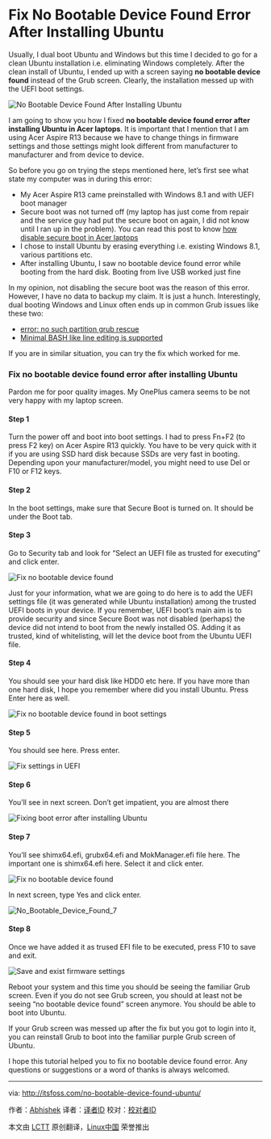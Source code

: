 Fix No Bootable Device Found Error After Installing Ubuntu
================================================================================
Usually, I dual boot Ubuntu and Windows but this time I decided to go for a clean Ubuntu installation i.e. eliminating Windows completely. After the clean install of Ubuntu, I ended up with a screen saying **no bootable device found** instead of the Grub screen. Clearly, the installation messed up with the UEFI boot settings.

![No Bootable Device Found After Installing Ubuntu](http://itsfoss.itsfoss.netdna-cdn.com/wp-content/uploads/2015/08/No_Bootable_Device_Found_1.jpg)

I am going to show you how I fixed **no bootable device found error after installing Ubuntu in Acer laptops**. It is important that I mention that I am using Acer Aspire R13 because we have to change things in firmware settings and those settings might look different from manufacturer to manufacturer and from device to device.

So before you go on trying the steps mentioned here, let’s first see what state my computer was in during this error:

- My Acer Aspire R13 came preinstalled with Windows 8.1 and with UEFI boot manager
- Secure boot was not turned off (my laptop has just come from repair and the service guy had put the secure boot on again, I did not know until I ran up in the problem). You can read this post to know [how disable secure boot in Acer laptops][1]
- I chose to install Ubuntu by erasing everything i.e. existing Windows 8.1, various partitions etc.
- After installing Ubuntu, I saw no bootable device found error while booting from the hard disk. Booting from live USB worked just fine

In my opinion, not disabling the secure boot was the reason of this error. However, I have no data to backup my claim. It is just a hunch. Interestingly, dual booting Windows and Linux often ends up in common Grub issues like these two:

- [error: no such partition grub rescue][2]
- [Minimal BASH like line editing is supported][3]

If you are in similar situation, you can try the fix which worked for me.

### Fix no bootable device found error after installing Ubuntu ###

Pardon me for poor quality images. My OnePlus camera seems to be not very happy with my laptop screen.

#### Step 1 ####

Turn the power off and boot into boot settings. I had to press Fn+F2 (to press F2 key) on Acer Aspire R13 quickly. You have to be very quick with it if you are using SSD hard disk because SSDs are very fast in booting. Depending upon your manufacturer/model, you might need to use Del or F10 or F12 keys.

#### Step 2 ####

In the boot settings, make sure that Secure Boot is turned on. It should be under the Boot tab.

#### Step 3 ####

Go to Security tab and look for “Select an UEFI file as trusted for executing” and click enter.

![Fix no bootable device found ](http://itsfoss.itsfoss.netdna-cdn.com/wp-content/uploads/2015/08/No_Bootable_Device_Found_2.jpg)

Just for your information, what we are going to do here is to add the UEFI settings file (it was generated while Ubuntu installation) among the trusted UEFI boots in your device. If you remember, UEFI boot’s main aim is to provide security and since Secure Boot was not disabled (perhaps) the device did not intend to boot from the newly installed OS. Adding it as trusted, kind of whitelisting, will let the device boot from the Ubuntu UEFI file.

#### Step 4 ####

You should see your hard disk like HDD0 etc here. If you have more than one hard disk, I hope you remember where did you install Ubuntu. Press Enter here as well.

![Fix no bootable device found in boot settings](http://itsfoss.itsfoss.netdna-cdn.com/wp-content/uploads/2015/08/No_Bootable_Device_Found_3.jpg)

#### Step 5 ####

You should see <EFI> here. Press enter.

![Fix settings in UEFI](http://itsfoss.itsfoss.netdna-cdn.com/wp-content/uploads/2015/08/No_Bootable_Device_Found_4.jpg)

#### Step 6 ####

You’ll see <Ubuntu> in next screen. Don’t get impatient, you are almost there 

![Fixing boot error after installing Ubuntu](http://itsfoss.itsfoss.netdna-cdn.com/wp-content/uploads/2015/08/No_Bootable_Device_Found_5.jpg)

#### Step 7 ####

You’ll see shimx64.efi, grubx64.efi and MokManager.efi file here. The important one is shimx64.efi here. Select it and click enter.


![Fix no bootable device found](http://itsfoss.itsfoss.netdna-cdn.com/wp-content/uploads/2015/08/No_Bootable_Device_Found_6.jpg)

In next screen, type Yes and click enter.

![No_Bootable_Device_Found_7](http://itsfoss.itsfoss.netdna-cdn.com/wp-content/uploads/2015/08/No_Bootable_Device_Found_7.jpg)

#### Step 8 ####

Once we have added it as trused EFI file to be executed, press F10 to save and exit.

![Save and exist firmware settings](http://itsfoss.itsfoss.netdna-cdn.com/wp-content/uploads/2015/08/No_Bootable_Device_Found_8.jpg)

Reboot your system and this time you should be seeing the familiar Grub screen. Even if you do not see Grub screen, you should at least not be seeing “no bootable device found” screen anymore. You should be able to boot into Ubuntu.

If your Grub screen was messed up after the fix but you got to login into it, you can reinstall Grub to boot into the familiar purple Grub screen of Ubuntu.

I hope this tutorial helped you to fix no bootable device found error. Any questions or suggestions or a word of thanks is always welcomed.

--------------------------------------------------------------------------------

via: http://itsfoss.com/no-bootable-device-found-ubuntu/

作者：[Abhishek][a]
译者：[译者ID](https://github.com/译者ID)
校对：[校对者ID](https://github.com/校对者ID)

本文由 [LCTT](https://github.com/LCTT/TranslateProject) 原创翻译，[Linux中国](https://linux.cn/) 荣誉推出

[a]:http://itsfoss.com/author/abhishek/
[1]:http://itsfoss.com/disable-secure-boot-in-acer/
[2]:http://itsfoss.com/solve-error-partition-grub-rescue-ubuntu-linux/
[3]:http://itsfoss.com/fix-minimal-bash-line-editing-supported-grub-error-linux/